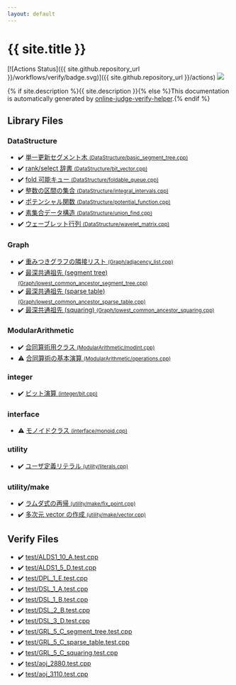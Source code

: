 ```yaml
---
layout: default
---
```


<!-- mathjax config similar to math.stackexchange -->
<script type="text/javascript" async
  src="https://cdnjs.cloudflare.com/ajax/libs/mathjax/2.7.5/MathJax.js?config=TeX-MML-AM_CHTML">
</script>
<script type="text/x-mathjax-config">
  MathJax.Hub.Config({
    TeX: { equationNumbers: { autoNumber: "AMS" }},
    tex2jax: {
      inlineMath: [ ['$','$'] ],
      processEscapes: true
    },
    "HTML-CSS": { matchFontHeight: false },
    displayAlign: "left",
    displayIndent: "2em"
  });
</script>

<script type="text/javascript" src="https://cdnjs.cloudflare.com/ajax/libs/jquery/3.4.1/jquery.min.js"></script>
<script src="https://cdn.jsdelivr.net/npm/jquery-balloon-js@1.1.2/jquery.balloon.min.js" integrity="sha256-ZEYs9VrgAeNuPvs15E39OsyOJaIkXEEt10fzxJ20+2I=" crossorigin="anonymous"></script>
<script type="text/javascript" src="assets/js/copy-button.js"></script>
<link rel="stylesheet" href="assets/css/copy-button.css" />


# {{ site.title }}

[![Actions Status]({{ site.github.repository_url }}/workflows/verify/badge.svg)]({{ site.github.repository_url }}/actions)
<a href="{{ site.github.repository_url }}"><img src="https://img.shields.io/github/last-commit/{{ site.github.owner_name }}/{{ site.github.repository_name }}" /></a>

{% if site.description %}{{ site.description }}{% else %}This documentation is automatically generated by <a href="https://github.com/kmyk/online-judge-verify-helper">online-judge-verify-helper</a>.{% endif %}

## Library Files

<div id="5e248f107086635fddcead5bf28943fc"></div>

### DataStructure

* :heavy_check_mark: <a href="library/DataStructure/basic_segment_tree.cpp.html">単一更新セグメント木 <small>(DataStructure/basic_segment_tree.cpp)</small></a>
* :heavy_check_mark: <a href="library/DataStructure/bit_vector.cpp.html">rank/select 辞書 <small>(DataStructure/bit_vector.cpp)</small></a>
* :heavy_check_mark: <a href="library/DataStructure/foldable_queue.cpp.html">fold 可能キュー <small>(DataStructure/foldable_queue.cpp)</small></a>
* :heavy_check_mark: <a href="library/DataStructure/integral_intervals.cpp.html">整数の区間の集合 <small>(DataStructure/integral_intervals.cpp)</small></a>
* :heavy_check_mark: <a href="library/DataStructure/potential_function.cpp.html">ポテンシャル関数 <small>(DataStructure/potential_function.cpp)</small></a>
* :heavy_check_mark: <a href="library/DataStructure/union_find.cpp.html">素集合データ構造 <small>(DataStructure/union_find.cpp)</small></a>
* :heavy_check_mark: <a href="library/DataStructure/wavelet_matrix.cpp.html">ウェーブレット行列 <small>(DataStructure/wavelet_matrix.cpp)</small></a>


<div id="4cdbd2bafa8193091ba09509cedf94fd"></div>

### Graph

* :heavy_check_mark: <a href="library/Graph/adjacency_list.cpp.html">重みつきグラフの隣接リスト <small>(Graph/adjacency_list.cpp)</small></a>
* :heavy_check_mark: <a href="library/Graph/lowest_common_ancestor_segment_tree.cpp.html">最深共通祖先 (segment tree) <small>(Graph/lowest_common_ancestor_segment_tree.cpp)</small></a>
* :heavy_check_mark: <a href="library/Graph/lowest_common_ancestor_sparse_table.cpp.html">最深共通祖先 (sparse table) <small>(Graph/lowest_common_ancestor_sparse_table.cpp)</small></a>
* :heavy_check_mark: <a href="library/Graph/lowest_common_ancestor_squaring.cpp.html">最深共通祖先 (squaring) <small>(Graph/lowest_common_ancestor_squaring.cpp)</small></a>


<div id="495e431c85de4c533fce4ff12db613fe"></div>

### ModularArithmetic

* :heavy_check_mark: <a href="library/ModularArithmetic/modint.cpp.html">合同算術用クラス <small>(ModularArithmetic/modint.cpp)</small></a>
* :warning: <a href="library/ModularArithmetic/operations.cpp.html">合同算術の基本演算 <small>(ModularArithmetic/operations.cpp)</small></a>


<div id="157db7df530023575515d366c9b672e8"></div>

### integer

* :heavy_check_mark: <a href="library/integer/bit.cpp.html">ビット演算 <small>(integer/bit.cpp)</small></a>


<div id="8eb58dd5e328e978169c7b0cbd30d43f"></div>

### interface

* :warning: <a href="library/interface/monoid.cpp.html">モノイドクラス <small>(interface/monoid.cpp)</small></a>


<div id="67b732dc42aaffa9056d34cc477c863c"></div>

### utility

* :heavy_check_mark: <a href="library/utility/literals.cpp.html">ユーザ定義リテラル <small>(utility/literals.cpp)</small></a>


<div id="eea2354d8759bbd52e8bbb508d91fa66"></div>

### utility/make

* :heavy_check_mark: <a href="library/utility/make/fix_point.cpp.html">ラムダ式の再帰 <small>(utility/make/fix_point.cpp)</small></a>
* :heavy_check_mark: <a href="library/utility/make/vector.cpp.html">多次元 vector の作成 <small>(utility/make/vector.cpp)</small></a>


## Verify Files

* :heavy_check_mark: <a href="verify/test/ALDS1_10_A.test.cpp.html">test/ALDS1_10_A.test.cpp</a>
* :heavy_check_mark: <a href="verify/test/ALDS1_5_D.test.cpp.html">test/ALDS1_5_D.test.cpp</a>
* :heavy_check_mark: <a href="verify/test/DPL_1_E.test.cpp.html">test/DPL_1_E.test.cpp</a>
* :heavy_check_mark: <a href="verify/test/DSL_1_A.test.cpp.html">test/DSL_1_A.test.cpp</a>
* :heavy_check_mark: <a href="verify/test/DSL_1_B.test.cpp.html">test/DSL_1_B.test.cpp</a>
* :heavy_check_mark: <a href="verify/test/DSL_2_B.test.cpp.html">test/DSL_2_B.test.cpp</a>
* :heavy_check_mark: <a href="verify/test/DSL_3_D.test.cpp.html">test/DSL_3_D.test.cpp</a>
* :heavy_check_mark: <a href="verify/test/GRL_5_C_segment_tree.test.cpp.html">test/GRL_5_C_segment_tree.test.cpp</a>
* :heavy_check_mark: <a href="verify/test/GRL_5_C_sparse_table.test.cpp.html">test/GRL_5_C_sparse_table.test.cpp</a>
* :heavy_check_mark: <a href="verify/test/GRL_5_C_squaring.test.cpp.html">test/GRL_5_C_squaring.test.cpp</a>
* :heavy_check_mark: <a href="verify/test/aoj_2880.test.cpp.html">test/aoj_2880.test.cpp</a>
* :heavy_check_mark: <a href="verify/test/aoj_3110.test.cpp.html">test/aoj_3110.test.cpp</a>


